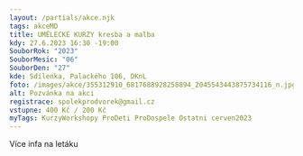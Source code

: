 ```yaml
---
layout: /partials/akce.njk
tags: akceMD
title: UMĚLECKÉ KURZY kresba a malba
kdy: 27.6.2023 16:30 -19:00
SouborRok: "2023"
SouborMesic: "06"
SouborDen: "27"
kde: Sdílenka, Palackého 106, DKnL
foto: /images/akce/355312910_6817688928258894_2045543443875734116_n.jpg
alt: Pozvánka na akci
registrace: spolekprodvorek@gmail.cz
vstupne: 400 Kč / 200 Kč
myTags: KurzyWorkshopy ProDeti ProDospele Ostatni cerven2023
---
```

V﻿íce infa na letáku